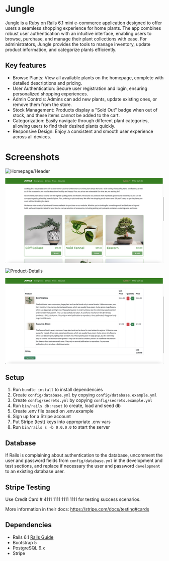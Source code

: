 # Jungle

Jungle is a Ruby on Rails 6.1 mini e-commerce application designed to offer users a seamless shopping experience for home plants. The app combines robust user authentication with an intuitive interface, enabling users to browse, purchase, and manage their plant collections with ease. For administrators, Jungle provides the tools to manage inventory, update product information, and categorize plants efficiently.

## Key features

- Browse Plants: View all available plants on the homepage, complete with detailed descriptions and pricing.
- User Authentication: Secure user registration and login, ensuring personalized shopping experiences.
- Admin Controls: Admins can add new plants, update existing ones, or remove them from the store.
- Stock Management: Products display a "Sold Out" badge when out of stock, and these items cannot be added to the cart.
- Categorization: Easily navigate through different plant categories, allowing users to find their desired plants quickly.
- Responsive Design: Enjoy a consistent and smooth user experience across all devices.

# Screenshots

![Homepage/Header](public/images/Header:Home.png)

![Products](public/images/products.png)

![Product-Details](public/images/product-detail.png)

![Cart](public/images/cart.png)



## Setup

1. Run `bundle install` to install dependencies
2. Create `config/database.yml` by copying `config/database.example.yml`
3. Create `config/secrets.yml` by copying `config/secrets.example.yml`
4. Run `bin/rails db:reset` to create, load and seed db
5. Create .env file based on .env.example
6. Sign up for a Stripe account
7. Put Stripe (test) keys into appropriate .env vars
8. Run `bin/rails s -b 0.0.0.0` to start the server

## Database

If Rails is complaining about authentication to the database, uncomment the user and password fields from `config/database.yml` in the development and test sections, and replace if necessary the user and password `development` to an existing database user.

## Stripe Testing

Use Credit Card # 4111 1111 1111 1111 for testing success scenarios.

More information in their docs: <https://stripe.com/docs/testing#cards>

## Dependencies

- Rails 6.1 [Rails Guide](http://guides.rubyonrails.org/v6.1/)
- Bootstrap 5
- PostgreSQL 9.x
- Stripe
